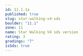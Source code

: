 ```yaml
---
id: 11.1.1a
published: true
slug: star-walking-v4-sds
boulder: "11.1"
zone: 11
name: Star Walking V4 sds version
rating: 3
gradings: "7"
isSds: true
---
```

